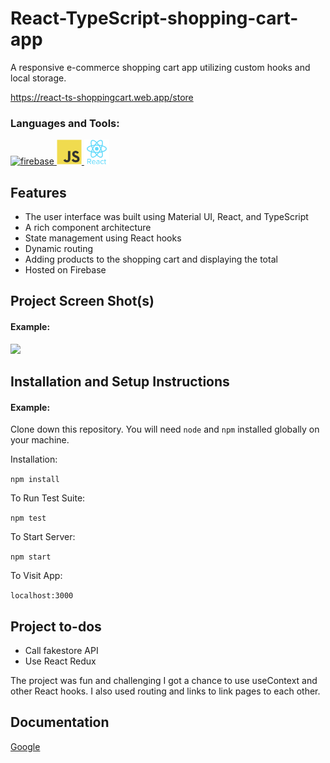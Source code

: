 
# React-TypeScript-shopping-cart-app
A responsive e-commerce shopping cart app utilizing custom hooks and local storage.

https://react-ts-shoppingcart.web.app/store

<h3 align="left">Languages and Tools:</h3>
<p align="left"> <a href="https://firebase.google.com/" target="_blank" rel="noreferrer"> <img src="https://www.vectorlogo.zone/logos/firebase/firebase-icon.svg" alt="firebase" width="40" height="40"/> </a> <a href="https://developer.mozilla.org/en-US/docs/Web/JavaScript" target="_blank" rel="noreferrer"> <img src="https://raw.githubusercontent.com/devicons/devicon/master/icons/javascript/javascript-original.svg" alt="javascript" width="40" height="40"/> </a> <a href="https://reactjs.org/" target="_blank" rel="noreferrer"> <img src="https://raw.githubusercontent.com/devicons/devicon/master/icons/react/react-original-wordmark.svg" alt="react" width="40" height="40"/> </a>  </p>


## Features

  - The user interface was built using Material UI, React, and TypeScript
  - A rich component architecture
  - State management using React hooks
  - Dynamic routing
  - Adding products to the shopping cart and displaying the total
   - Hosted on Firebase
 
  
## Project Screen Shot(s)

#### Example:   

![](images/React%20Dictionary%20App.png)

## Installation and Setup Instructions

#### Example:  

Clone down this repository. You will need `node` and `npm` installed globally on your machine.  

Installation:

`npm install`  

To Run Test Suite:  

`npm test`  

To Start Server:

`npm start`  

To Visit App:

`localhost:3000`  

## Project to-dos

  -  Call fakestore API
  - Use React Redux

  The project was fun and challenging I got a chance to use useContext and other React hooks. I also used routing and links to link pages to each other. 
 ## Documentation
 <a href="https://www.google.com/" target="_blank">Google</a>
